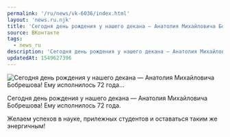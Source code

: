 ```yaml
---
permalink: '/ru/news/vk-6036/index.html'
layout: 'news.ru.njk'
title: 'Сегодня день рождения у нашего декана — Анатолия Михайловича Бобрешова! Ему исполнилось 72 года'
source: ВКонтакте
tags:
  - news_ru
description: 'Сегодня день рождения у нашего декана — Анатолия Михайловича Бобрешова! Ему исполнилось 72 года…'
updatedAt: 1549627396
---
```

![Сегодня день рождения у нашего декана — Анатолия Михайловича Бобрешова! Ему исполнилось 72 года…](https://sun9-33.userapi.com/impf/c850616/v850616610/aebfb/7FuDMePT2eE.jpg?size=1280x1280&quality=96&sign=7fe6fa7b1db4aefa2eed57c1fff393a3&c_uniq_tag=enY5yRoHYACvD58ZuZsesbRCuZH9fyKVGjFX5GmUNPA&type=album)

Сегодня день рождения у нашего декана — Анатолия Михайловича Бобрешова! Ему исполнилось 72 года.

Желаем успехов в науке, прилежных студентов и оставаться таким же энергичным!
